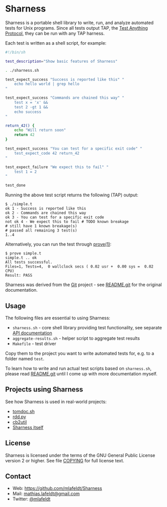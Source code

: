 Sharness
========

Sharness is a portable shell library to write, run, and analyze automated tests
for Unix programs. Since all tests output TAP, the [Test Anything Protocol], they
can be run with any TAP harness.

Each test is written as a shell script, for example:

```sh
#!/bin/sh

test_description="Show basic features of Sharness"

. ./sharness.sh

test_expect_success "Success is reported like this" "
    echo hello world | grep hello
"

test_expect_success "Commands are chained this way" "
    test x = 'x' &&
    test 2 -gt 1 &&
    echo success
"

return_42() {
    echo "Will return soon"
    return 42
}

test_expect_success "You can test for a specific exit code" "
    test_expect_code 42 return_42
"

test_expect_failure "We expect this to fail" "
    test 1 = 2
"

test_done
```

Running the above test script returns the following (TAP) output:

    $ ./simple.t
    ok 1 - Success is reported like this
    ok 2 - Commands are chained this way
    ok 3 - You can test for a specific exit code
    not ok 4 - We expect this to fail # TODO known breakage
    # still have 1 known breakage(s)
    # passed all remaining 3 test(s)
    1..4

Alternatively, you can run the test through [prove(1)]:

    $ prove simple.t
    simple.t .. ok
    All tests successful.
    Files=1, Tests=4,  0 wallclock secs ( 0.02 usr +  0.00 sys =  0.02 CPU)
    Result: PASS

Sharness was derived from the [Git] project - see [README.git] for the original
documentation.


Usage
-----

The following files are essential to using Sharness:

* `sharness.sh` - core shell library providing test functionality, see separate
   [API documentation]
* `aggregate-results.sh` - helper script to aggregate test results
* `Makefile` - test driver

Copy them to the project you want to write automated tests for, e.g. to a folder
named `test`.

To learn how to write and run actual test scripts based on `sharness.sh`, please
read [README.git] until I come up with more documentation myself.


Projects using Sharness
-----------------------

See how Sharness is used in real-world projects:

* [tomdoc.sh](https://github.com/mlafeldt/tomdoc.sh/tree/master/test)
* [rdd.py](https://github.com/mlafeldt/rdd.py/tree/master/test)
* [cb2util](https://github.com/mlafeldt/cb2util/tree/master/test)
* [Sharness itself](https://github.com/mlafeldt/Sharness/blob/master/test)


License
-------

Sharness is licensed under the terms of the GNU General Public License version
2 or higher. See file [COPYING] for full license text.


Contact
-------

* Web: <https://github.com/mlafeldt/Sharness>
* Mail: <mathias.lafeldt@gmail.com>
* Twitter: [@mlafeldt](https://twitter.com/mlafeldt)


[API documentation]: https://github.com/mlafeldt/Sharness/blob/master/API.md
[COPYING]: https://github.com/mlafeldt/Sharness/blob/master/COPYING
[Git]: http://git-scm.com/
[README.git]: https://github.com/mlafeldt/Sharness/blob/master/README.git
[Test Anything Protocol]: http://testanything.org/
[prove(1)]: http://linux.die.net/man/1/prove
